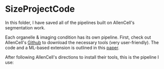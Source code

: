# SizeProjectCode

In this folder, I have saved all of the pipelines built on AllenCell's segmentation work.

Each organelle & imaging condition has its own pipeline. First, check out AllenCell's [Github](https://github.com/AllenCell/aics-segmentation) to download the necessary tools (very user-friendly). The code and a ML-based extension is outlined in this [paper](https://www.biorxiv.org/content/10.1101/491035v2). 

After following AllenCell's directions to install their tools, this is the pipeline I use: 

